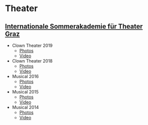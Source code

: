 # Theater

## [Internationale Sommerakademie für Theater Graz](http://www.somak.at/)

- Clown Theater 2019
  - [Photos](https://www.flickr.com/photos/126800534@N02/albums/72157710642085557)
  - [Video](https://vimeo.com/358954406)
- Clown Theater 2018
  - [Photos](https://www.flickr.com/photos/126800534@N02/albums/72157699878991731)
  - [Video](https://vimeo.com/292947288)
- Musical 2016
  - [Photos](https://www.flickr.com/photos/126800534@N02/albums/72157672357443110)
  - [Video](https://vimeo.com/184747446)
- Musical 2015
  - [Photos](https://www.flickr.com/photos/126800534@N02/albums/72157656006018654)
  - [Video](https://vimeo.com/139810286)
- Musical 2014
  - [Photos](https://www.flickr.com/photos/126800534@N02/albums/72157646988529981)
  - [Video](https://vimeo.com/106218588)
